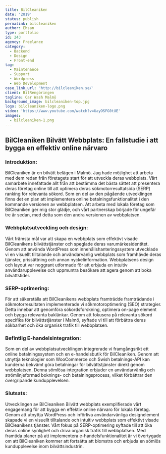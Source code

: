 ```yaml
---
title: BilCleaniken
date: '2019'
status: publish
permalink: bilcleaniken
author: Ehsan
type: portfolio
id: 243
agency: Freelance
category:
  - Backend
  - Design
  - Front-end
tag:
  - Maintenance
  - Support
  - Wordpress
  - Web Development
case_link_url: 'http://bilcleaniken.se/'
client: BilRengöringen
tagline: Car Wash Malmö
background_image: bilcleaniken-top.jpg
logo: bilcleaniken-logo.png
video: 'https://www.youtube.com/watch?v=UayOSFG0tUE'
images:
  - bilcleaniken-1.png
---
```

<h2>BilCleaniken Bilvätt Webbplats: En fallstudie i att bygga en effektiv online närvaro</h2>

  <h3>Introduktion:</h3>
  <p>
    BilCleaniken är en bilvätt belägen i Malmö. Jag hade möjlighet att arbeta med dem redan från företagets start för att utveckla deras webbplats. Vårt samarbete innefattade allt från att bestämma det bästa sättet att presentera deras företag online till att optimera deras sökmotorresultatsida (SERP) ranking för relevanta sökord. Som en del av den pågående utvecklingen finns det en plan att implementera online betalningsfunktionalitet i den kommande versionen av webbplatsen. Att arbeta med lokala företag som BilCleaniken ger mig stor glädje, och vårt partnerskap började för ungefär tre år sedan, med detta som den andra versionen av webbplatsen.
  </p>

  <h3>Webbplatsutveckling och design:</h3>
  <p>
    Vårt främsta mål var att skapa en webbplats som effektivt visade BilCleanikens bilvättstjänster och speglade deras varumärkesidentitet. Genom att använda WordPress som innehållshanteringssystem utvecklade vi en visuellt tilltalande och användarvänlig webbplats som framhävde deras tjänster, prissättning och annan nyckelinformation. Webbplatsens design och layout var noggrant utformade för att erbjuda en intuitiv användarupplevelse och uppmuntra besökare att agera genom att boka bilvättstider.
  </p>

  <h3>SERP-optimering:</h3>
  <p>
    För att säkerställa att BilCleanikens webbplats framträdde framträdande i sökmotorresultaten implementerade vi sökmotoroptimering (SEO) strategier. Detta innebar att genomföra sökordsforskning, optimera on-page element och bygga relevanta baklänkar. Genom att fokusera på relevanta sökord specifika för bilvättstjänster i Malmö, syftade vi till att förbättra deras sökbarhet och öka organisk trafik till webbplatsen.
  </p>

<h3>Befintlig E-handelsintegration:</h3>
<p>
  Som en del av webbplatsutvecklingen integrerade vi framgångsrikt ett online betalningssystem och en e-handelsbutik för BilCleaniken. Genom att utnyttja teknologier som WooCommerce och Swish betalnings-API kan kunderna bekvämt göra betalningar för bilvättstjänster direkt genom webbplatsen. Denna sömlösa integration erbjuder en användarvänlig och strömlinjeformad boknings- och betalningsprocess, vilket förbättrar den övergripande kundupplevelsen.
</p>

  <h3>Slutsats:</h3>
  <p>
    Utvecklingen av BilCleaniken Bilvätt webbplats exemplifierade vårt engagemang för att bygga en effektiv online närvaro för lokala företag. Genom att utnyttja WordPress och införliva användarvänliga designelement skapade vi en visuellt tilltalande och intuitiv webbplats som effektivt visade BilCleanikens tjänster. Vårt fokus på SERP-optimering syftade till att öka deras online synlighet och driva organisk trafik till webbplatsen. Med framtida planer på att implementera e-handelsfunktionalitet är vi övertygade om att BilCleaniken kommer att fortsätta att blomstra och erbjuda en sömlös kundupplevelse inom bilvättsindustrin.
  </p>
